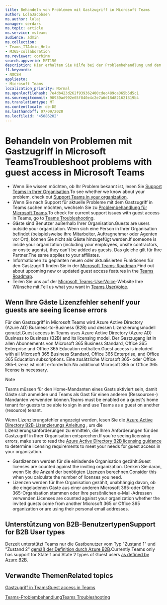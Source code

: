 ```yaml
---
title: Behandeln von Problemen mit Gastzugriff in Microsoft Teams
author: LolaJacobsen
ms.author: lolaj
manager: serdars
ms.topic: article
ms.service: msteams
audience: admin
ms.collection:
- Teams_ITAdmin_Help
- M365-collaboration
ms.reviewer: corbinm
search.appverid: MET150
description: Hier erhalten Sie Hilfe bei der Problembehandlung und dem Lösen von Problemen mit dem Gastzugriff in Microsoft Teams.
f1.keywords:
- NOCSH
appliesto:
- Microsoft Teams
localization_priority: Normal
ms.openlocfilehash: 7e4db423d262f939362400cdec489ca065b5d5c1
ms.sourcegitcommit: 90939ad992e65f840e4c2e7a6d18d821621319b4
ms.translationtype: MT
ms.contentlocale: de-DE
ms.lasthandoff: 07/09/2020
ms.locfileid: "45086202"
---
```

<a name="troubleshoot-problems-with-guest-access-in-microsoft-teams"></a><span data-ttu-id="ef03d-103">Behandeln von Problemen mit Gastzugriff in Microsoft Teams</span><span class="sxs-lookup"><span data-stu-id="ef03d-103">Troubleshoot problems with guest access in Microsoft Teams</span></span>
======================================================

- <span data-ttu-id="ef03d-104">Wenn Sie wissen möchten, ob Ihr Problem bekannt ist, lesen Sie [Support Teams in Ihrer Organisation](Known-issues.md).</span><span class="sxs-lookup"><span data-stu-id="ef03d-104">To see whether we know about your problem, check out [Support Teams in your organization](Known-issues.md).</span></span>
- <span data-ttu-id="ef03d-105">Wenn Sie nach Support für aktuelle Probleme mit dem Gastzugriff in Teams suchen möchten, wechseln Sie zu [Problembehandlung für Microsoft Teams](https://docs.microsoft.com/MicrosoftTeams/troubleshoot/).</span><span class="sxs-lookup"><span data-stu-id="ef03d-105">To check for current support issues with guest access in Teams, go to [Teams Troubleshooting](https://docs.microsoft.com/MicrosoftTeams/troubleshoot/).</span></span>
- <span data-ttu-id="ef03d-106">Gäste sind Benutzer außerhalb Ihrer Organisation.</span><span class="sxs-lookup"><span data-stu-id="ef03d-106">Guests are users outside your organization.</span></span> <span data-ttu-id="ef03d-107">Wenn sich eine Person in Ihrer Organisation befindet (beispielsweise ihre Mitarbeiter, Auftragnehmer oder Agenten vor Ort), können Sie nicht als Gäste hinzugefügt werden.</span><span class="sxs-lookup"><span data-stu-id="ef03d-107">If someone is inside your organization (including your employees, onsite contractors, or onsite agents), they can't be added as guests.</span></span> <span data-ttu-id="ef03d-108">Das gleiche gilt für Ihre Partner.</span><span class="sxs-lookup"><span data-stu-id="ef03d-108">The same applies to your affiliates.</span></span>
- <span data-ttu-id="ef03d-109">Informationen zu geplanten neuen oder aktualisierten Funktionen für den Gastzugriff finden Sie in der [Microsoft Teams-Roadmap](https://aka.ms/teamsroadmap).</span><span class="sxs-lookup"><span data-stu-id="ef03d-109">Find out about upcoming new or updated guest access features in the [Teams Roadmap](https://aka.ms/teamsroadmap).</span></span>
- <span data-ttu-id="ef03d-110">Teilen Sie uns auf der [Microsoft Teams-UserVoice](https://aka.ms/TeamsUserVoice)-Website Ihre Wünsche mit.</span><span class="sxs-lookup"><span data-stu-id="ef03d-110">Tell us what you want in [Teams UserVoice](https://aka.ms/TeamsUserVoice).</span></span>

## <a name="if-your-guests-are-seeing-license-errors"></a><span data-ttu-id="ef03d-111">Wenn Ihre Gäste Lizenzfehler sehen</span><span class="sxs-lookup"><span data-stu-id="ef03d-111">If your guests are seeing license errors</span></span>

<span data-ttu-id="ef03d-112">Für den Gastzugriff in Microsoft Teams wird Azure Active Directory (Azure AD) Business-to-Business (B2B) und dessen Lizenzierungsmodell genutzt.</span><span class="sxs-lookup"><span data-stu-id="ef03d-112">Guest access in Teams uses Azure Active Directory (Azure AD) Business to Business (B2B) and its licensing model.</span></span> <span data-ttu-id="ef03d-113">Der Gastzugang ist in allen Abonnements von Microsoft 365 Business Standard, Office 365 Enterprise und Office 365 Education enthalten.</span><span class="sxs-lookup"><span data-stu-id="ef03d-113">Guest access is included with all Microsoft 365 Business Standard, Office 365 Enterprise, and Office 365 Education subscriptions.</span></span> <span data-ttu-id="ef03d-114">Eine zusätzliche Microsoft 365- oder Office 365-Lizenz ist nicht erforderlich.</span><span class="sxs-lookup"><span data-stu-id="ef03d-114">No additional Microsoft 365 or Office 365 license is necessary.</span></span>

> [!NOTE]
> <span data-ttu-id="ef03d-115">Teams müssen für den Home-Mandanten eines Gasts aktiviert sein, damit Gäste sich anmelden und Teams als Gast für einen anderen (Ressourcen-) Mandanten verwenden können.</span><span class="sxs-lookup"><span data-stu-id="ef03d-115">Teams must be enabled on a guest's home tenant for guests to be able to sign in and use Teams as a guest on another (resource) tenant.</span></span>

<span data-ttu-id="ef03d-116">Wenn Lizenzierungsfehler angezeigt werden, lesen Sie die [Azure Active Directory B2B-Lizenzierungs Anleitung](https://docs.microsoft.com/azure/active-directory/b2b/licensing-guidance) , um die Lizenzierungsanforderungen zu ermitteln, die Ihren Anforderungen für den Gastzugriff in Ihrer Organisation entsprechen.</span><span class="sxs-lookup"><span data-stu-id="ef03d-116">If you're seeing licensing errors, make sure to read the [Azure Active Directory B2B licensing guidance](https://docs.microsoft.com/azure/active-directory/b2b/licensing-guidance) to determine licensing requirements to meet your needs for guest access in your organization.</span></span>


- <span data-ttu-id="ef03d-117">Gastlizenzen werden für die einladende Organisation gezählt.</span><span class="sxs-lookup"><span data-stu-id="ef03d-117">Guest licenses are counted against the inviting organization.</span></span> <span data-ttu-id="ef03d-118">Denken Sie daran, wenn Sie die Anzahl der benötigten Lizenzen berechnen.</span><span class="sxs-lookup"><span data-stu-id="ef03d-118">Consider this when you calculate the number of licenses you need.</span></span>
- <span data-ttu-id="ef03d-119">Lizenzen werden für Ihre Organisation gezählt, unabhängig davon, ob die eingeladenen Gäste aus einer anderen Microsoft 365-oder Office 365-Organisation stammen oder Ihre persönlichen e-Mail-Adressen verwenden.</span><span class="sxs-lookup"><span data-stu-id="ef03d-119">Licenses are counted against your organization whether the invited guests come from another Microsoft 365 or Office 365 organization or are using their personal email addresses.</span></span>

## <a name="support-for-b2b-user-types"></a><span data-ttu-id="ef03d-120">Unterstützung von B2B-Benutzertypen</span><span class="sxs-lookup"><span data-stu-id="ef03d-120">Support for B2B User types</span></span>
<span data-ttu-id="ef03d-121">Derzeit unterstützt Teams nur die Gastbenutzer vom Typ "Zustand 1" und "Zustand 2" [gemäß der Definition durch Azure B2B](https://docs.microsoft.com/azure/active-directory/b2b/user-properties).</span><span class="sxs-lookup"><span data-stu-id="ef03d-121">Currently Teams only has support for State 1 and State 2 types of Guest users [as defined by Azure B2B](https://docs.microsoft.com/azure/active-directory/b2b/user-properties).</span></span>

## <a name="related-topics"></a><span data-ttu-id="ef03d-122">Verwandte Themen</span><span class="sxs-lookup"><span data-stu-id="ef03d-122">Related topics</span></span>

[<span data-ttu-id="ef03d-123">Gastzugriff in Teams</span><span class="sxs-lookup"><span data-stu-id="ef03d-123">Guest access in Teams</span></span>](guest-access.md)


[<span data-ttu-id="ef03d-124">Teams-Problembehandlung</span><span class="sxs-lookup"><span data-stu-id="ef03d-124">Teams Troubleshooting</span></span>](https://docs.microsoft.com/MicrosoftTeams/troubleshoot/teams)